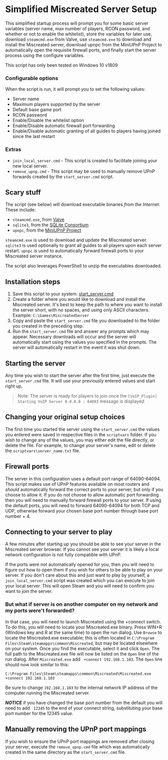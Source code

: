 # Simplified Miscreated Server Setup
This simplified startup process will prompt you for some basic server variables (server name, max number of players, RCON password, and whether or not to enable the whitelist), store the variables for later use, download `steamcmd.exe` from Valve, use `steamcmd.exe` to download and install the Miscreated server, download upnpc from the MiniUPnP Project to automatically open the requisite firewall ports, and finally start the server process using the configure variables.

This script has only been tested on Windows 10 v1809
### Configurable options
When the script is run, it will prompt you to set the following values:
* Server name
* Maximum players supported by the server
* Default base game port
* RCON password
* Enable/Disable the whitelist option
* Enable/Disable automatic firewall port forwarding
* Enable/Disable automatic granting of all guides to players having joined since the last restart

### Extras
* `join_local_server.cmd` - This script is created to facilitate joining your new local server.
* `remove_upnp.cmd` - This script may be used to manually remove UPnP forwards created by the `start_server.cmd` script.

## Scary stuff
The script (see below) will download executable binaries *from the Internet*. These include:
 * `steamcmd.exe`, from [Valve](https://steamcdn-a.akamaihd.net/client/installer/steamcmd.zip)
 * `sqlite3`, from the [SQLite Consortium](https://www.sqlite.org/download.html)
 * `upnpc`, from the [MiniUPnP Project](http://miniupnp.tuxfamily.org/files/download.php?file=upnpc-exe-win32-20150918.zip)

`steamcmd.exe` is used to download and update the Miscreated server. `sqlite3` is used optionally to grant all guides to all players upon each server restart. `upnpc` is used to automatically forward firewall ports to your Miscreated server instance.

The script also leverages PowerShell to unzip the executables downloaded.

## Installation steps
1. Save this script to your system: [start_server.cmd](https://github.com/Spafbi/simplified-miscreated-server-setup/releases/download/v1.2/start_server.cmd)
1. Create a folder where you would like to download and install the Miscreated server. It's best to keep the path to where you want to install the server short, with no spaces, and using only ASCII characters. Example: `C:\Games\MiscreatedServer`
1. Copy and paste the `start_server.cmd` file you downloaded to the folder you created in the preceding step.
1. Run the `start_server.cmd` file and answer any prompts which may appear. Necessary downloads will occur and the server will automatically start using the values you specified in the prompts. The server will automatically restart in the event it was shut down.

## Starting the server
Any time you wish to start the server after the first time, just execute the `start_server.cmd` file. It will use your previously entered values and start right up.

> Note:
> The server is ready for players to join once the ```[VoIP_Plugin] Starting VoIP Server 0.0.0.0 : 64093``` message is displayed
  
## Changing your original setup choices
The first time you started the server using the `start_server.cmd` the values you entered were saved in respective files in the `scriptvars` folder. If you wish to change any of the values, you may either edit the file directly, or delete the file. For example, to change your server's name, edit or delete the `scriptvars\server_name.txt` file.

## Firewall ports
The server in this configuration uses a default port range of 64090-64094. This script makes use of UPnP features available on most routers and *should* automatically forward the correct ports to your server, but only if you choose to allow it. If you do not choose to allow automatic port forwarding then you will need to manually forward firewall ports to your server. If using the default ports, you will need to forward 64090-64094 for both TCP and UDP, otherwise forward your chosen base port number through base port number + 4.

## Connecting to your server to play
A few minutes after starting up you should be able to see your server in the Miscreated server browser. If you cannot see your server it is likely a local network configuration is not fully compatible with UPnP.

If the ports were not automatically opened for you, then you will need to figure out how to open them if you wish for others to be able to play on your server. If you don't care about this and just want to play by yourself, a `join_local_server.cmd` script was created which you can execute to join your local server. This will open Steam and you will need to confirm you want to join the server.

### But what if server is on another computer on my network and my ports were't forwarded?
In that case, you will need to launch Miscreated using the +connect switch. To do this, you will need to locate your Miscreated.exe binary. Press WIN+R (Windows key and R at the same time) to open the run dialog. Use `Browse` to locate the Miscreated.exe executable; this is often located in `C:\Program Files\Steam\steamapps\common\Miscreated`, but may be located elsewhere on your system. Once you find the executable, select it and click `Open`. The full path to the Miscreated.exe file will now be listed on the `Open` line of the run dialog. After `Miscreated.exe` add ` +connect 192.168.1.103`. The `Open` line should now look similar to this:
```
C:\Program Files\Steam\steamapps\common\Miscreated\Miscreated.exe +connect 192.168.1.103
```
Be sure to change `192.168.1.103` to the internal network IP address of the computer running the Miscreated server.

***NOTICE*** if you have changed the base port number from the default you will need to add ` 12345` to the end of your connect string, substituting your base port number for the 12345 value.

## Manually removing the UPnP port mappings
If you wish to ensure the UPnP port mappings are removed after closing your server, execute the `remove_upnp.cmd` file which was automatically created in the same directory as the `start_server.cmd` file.
